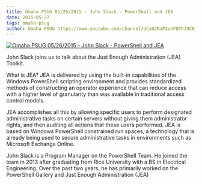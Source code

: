 ```yaml
---
title: Omaha PSUG 05/26/2015 - John Slack - PowerShell and JEA
date: 2015-05-27
tags: omaha-psug
author: Omaha PSUG https://www.youtube.com/channel/UCxO2RaP2ubFQYhJUC8jKdVQ
---
```


[![Omaha PSUG 05/26/2015 - John Slack - PowerShell and JEA](https://i2.ytimg.com/vi/erSUlm1juiI/hqdefault.jpg "Omaha PSUG 05/26/2015 - John Slack - PowerShell and JEA")](https://www.youtube.com/watch?v=erSUlm1juiI)

John Slack joins us to talk about the Just Enough Administration (JEA) Toolkit.

What is JEA?  JEA is delivered by using the built-in capabilities of the Windows PowerShell scripting environment and provides standardized methods of constructing an operator experience that can reduce access with a higher level of granularity than was available in traditional access control models.

JEA accomplishes all this by allowing specific users to perform designated administrative tasks on certain servers without giving them administrator rights, and then auditing all actions that these users performed. JEA is based on Windows PowerShell constrained run spaces, a technology that is already being used to secure administrative tasks in environments such as Microsoft Exchange Online.

John Slack is a Program Manager on the PowerShell Team.  He joined the team in 2013 after graduating from Rice University with a BS in Electrical Engineering.  Over the past two years, he has primarily worked on the PowerShell Gallery and Just Enough Administration (JEA)
